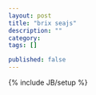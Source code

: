 ```yaml
---
layout: post
title: "brix seajs"
description: ""
category: 
tags: []

published: false
---
```

{% include JB/setup %}


